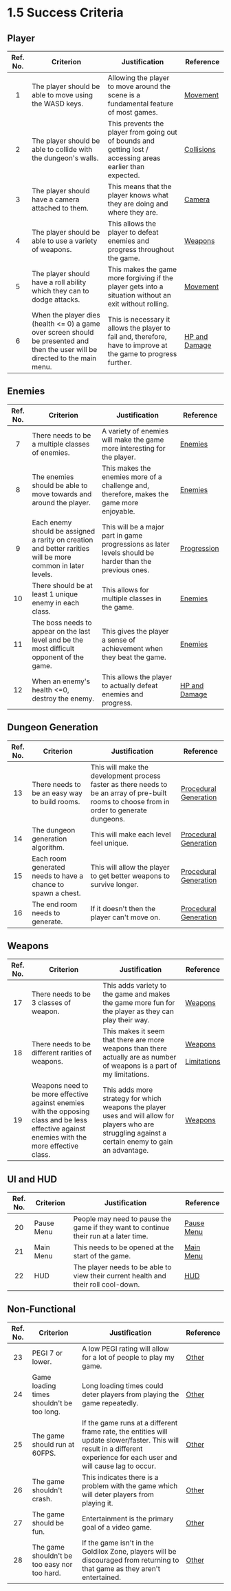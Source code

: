 # 1.5 Success Criteria

## Player

| Ref. No. | Criterion                                                                                                                      | Justification                                                                                                   | Reference                                                           |
| :------: | ------------------------------------------------------------------------------------------------------------------------------ | --------------------------------------------------------------------------------------------------------------- | ------------------------------------------------------------------- |
|     1    | The player should be able to move using the WASD keys.                                                                         | Allowing the player to move around the scene is a fundamental feature of most games.                            | [Movement](features-of-the-proposed-solution.md#movement)           |
|     2    | The player should be able to collide with the dungeon's walls.                                                                 | This prevents the player from going out of bounds and getting lost / accessing areas earlier than expected.     | [Collisions](features-of-the-proposed-solution.md#collisions)       |
|     3    | The player should have a camera attached to them.                                                                              | This means that the player knows what they are doing and where they are.                                        | [Camera](features-of-the-proposed-solution.md#camera)               |
|     4    | The player should be able to use a variety of weapons.                                                                         | This allows the player to defeat enemies and progress throughout the game.                                      | [Weapons](features-of-the-proposed-solution.md#weapons)             |
|     5    | The player should have a roll ability which they can to dodge attacks.                                                         | This makes the game more forgiving if the player gets into a situation without an exit without rolling.         | [Movement](features-of-the-proposed-solution.md#movement)           |
|     6    | When the player dies (health <= 0) a game over screen should be presented and then the user will be directed to the main menu. | This is necessary it allows the player to fail and, therefore, have to improve at the game to progress further. | [HP and Damage](features-of-the-proposed-solution.md#hp-and-damage) |

## Enemies

| Ref. No. | Criterion                                                                                                   | Justification                                                                                           | Reference                                                           |
| :------: | ----------------------------------------------------------------------------------------------------------- | ------------------------------------------------------------------------------------------------------- | ------------------------------------------------------------------- |
|     7    | There needs to be a multiple classes of enemies.                                                            | A variety of enemies will make the game more interesting for the player.                                | [Enemies](features-of-the-proposed-solution.md#enemies)             |
|     8    | The enemies should be able to move towards and around the player.                                           | This makes the enemies more of a challenge and, therefore, makes the game more enjoyable.               | [Enemies](features-of-the-proposed-solution.md#enemies)             |
|     9    | Each enemy should be assigned a rarity on creation and better rarities will be more common in later levels. | This will be a major part in game progressions as later levels should be harder than the previous ones. | [Progression](features-of-the-proposed-solution.md#progression)     |
|    10    | There should be at least 1 unique enemy in each class.                                                      | This allows for multiple classes in the game.                                                           | [Enemies](features-of-the-proposed-solution.md#enemies)             |
|    11    | The boss needs to appear on the last level and be the most difficult opponent of the game.                  | This gives the player a sense of achievement when they beat the game.                                   | [Enemies](features-of-the-proposed-solution.md#enemies)             |
|    12    | When an enemy's health <=0, destroy the enemy.                                                              | This allows the player to actually defeat enemies and progress.                                         | [HP and Damage](features-of-the-proposed-solution.md#hp-and-damage) |

## Dungeon Generation

| Ref. No. | Criterion                                                    | Justification                                                                                                                                | Reference                                                                                                                                         |
| :------: | ------------------------------------------------------------ | -------------------------------------------------------------------------------------------------------------------------------------------- | ------------------------------------------------------------------------------------------------------------------------------------------------- |
|    13    | There needs to be an easy way to build rooms.                | This will make the development process faster as there needs to be an array of pre-built rooms to choose from in order to generate dungeons. | [Procedural ](features-of-the-proposed-solution.md#procedural-generation)[Generation](features-of-the-proposed-solution.md#procedural-generation) |
|    14    | The dungeon generation algorithm.                            | This will make each level feel unique.                                                                                                       | [Procedural ](features-of-the-proposed-solution.md#procedural-generation)[Generation](features-of-the-proposed-solution.md#procedural-generation) |
|    15    | Each room generated needs to have a chance to spawn a chest. | This will allow the player to get better weapons to survive longer.                                                                          | [Procedural ](features-of-the-proposed-solution.md#procedural-generation)[Generation](features-of-the-proposed-solution.md#procedural-generation) |
|    16    | The end room needs to generate.                              | If it doesn't then the player can't move on.                                                                                                 | [Procedural ](features-of-the-proposed-solution.md#procedural-generation)[Generation](features-of-the-proposed-solution.md#procedural-generation) |

## Weapons

| Ref. No. | Criterion                                                                                                                                      | Justification                                                                                                                                         | Reference                                                                                                                                                   |
| :------: | ---------------------------------------------------------------------------------------------------------------------------------------------- | ----------------------------------------------------------------------------------------------------------------------------------------------------- | ----------------------------------------------------------------------------------------------------------------------------------------------------------- |
|    17    | There needs to be 3 classes of weapon.                                                                                                         | This adds variety to the game and makes the game more fun for the player as they can play their way.                                                  | [Weapons](features-of-the-proposed-solution.md#weapons)                                                                                                     |
|    18    | There needs to be different rarities of weapons.                                                                                               | This makes it seem that there are more weapons than there actually are as number of weapons is a part of my limitations.                              | <p><a href="features-of-the-proposed-solution.md#weapons">Weapons</a><br><br><a href="features-of-the-proposed-solution.md#limitations">Limitations</a></p> |
|    19    | Weapons need to be more effective against enemies with the opposing class and be less effective against enemies with the more effective class. | This adds more strategy for which weapons the player uses and will allow for players who are struggling against a certain enemy to gain an advantage. | [Weapons](features-of-the-proposed-solution.md#weapons)                                                                                                     |

## UI and HUD

| Ref. No. | Criterion  | Justification                                                                         | Reference                                                     |
| :------: | ---------- | ------------------------------------------------------------------------------------- | ------------------------------------------------------------- |
|    20    | Pause Menu | People may need to pause the game if they want to continue their run at a later time. | [Pause Menu](features-of-the-proposed-solution.md#pause-menu) |
|    21    | Main Menu  | This needs to be opened at the start of the game.                                     | [Main Menu](features-of-the-proposed-solution.md#main-menu)   |
|    22    | HUD        | The player needs to be able to view their current health and their roll cool-down.    | [HUD](features-of-the-proposed-solution.md#hud)               |

## Non-Functional

| Ref. No. | Criterion                                    | Justification                                                                                                                                                             | Reference                                           |
| :------: | -------------------------------------------- | ------------------------------------------------------------------------------------------------------------------------------------------------------------------------- | --------------------------------------------------- |
|    23    | PEGI 7 or lower.                             | A low PEGI rating will allow for a lot of people to play my game.                                                                                                         | [Other](features-of-the-proposed-solution.md#other) |
|    24    | Game loading times shouldn't be too long.    | Long loading times could deter players from playing the game repeatedly.                                                                                                  | [Other](features-of-the-proposed-solution.md#other) |
|    25    | The game should run at 60FPS.                | If the game runs at a different frame rate, the entities will update slower/faster. This will result in a different experience for each user and will cause lag to occur. | [Other](features-of-the-proposed-solution.md#other) |
|    26    | The game shouldn't crash.                    | This indicates there is a problem with the game which will deter players from playing it.                                                                                 | [Other](features-of-the-proposed-solution.md#other) |
|    27    | The game should be fun.                      | Entertainment is the primary goal of a video game.                                                                                                                        | [Other](features-of-the-proposed-solution.md#other) |
|    28    | The game shouldn't be too easy nor too hard. | If the game isn't in the Goldilox Zone, players will be discouraged from returning to that game as they aren't entertained.                                               | [Other](features-of-the-proposed-solution.md#other) |
